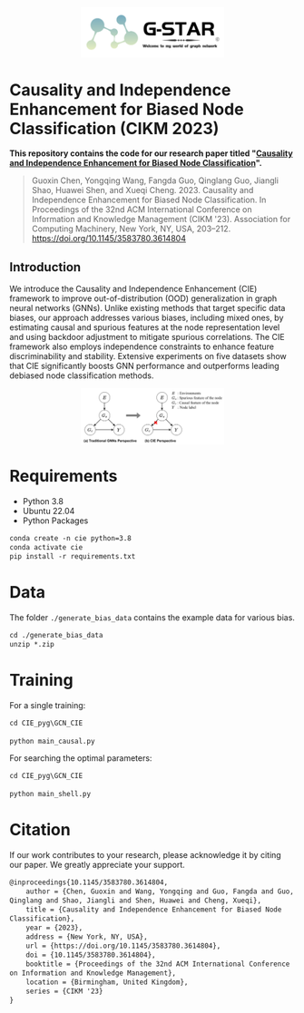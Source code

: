 
<p align="center">
   <img src="logo/logo.png" width="50%" align='center' />
</p>

# Causality and Independence Enhancement for Biased Node Classification (CIKM 2023)

**This repository contains the code for our research paper titled "[Causality and Independence Enhancement for Biased Node Classification](https://dl.acm.org/doi/abs/10.1145/3583780.3614804)".**

> Guoxin Chen, Yongqing Wang, Fangda Guo, Qinglang Guo, Jiangli Shao, Huawei Shen, and Xueqi Cheng. 2023. Causality and Independence Enhancement for Biased Node Classification. In Proceedings of the 32nd ACM International Conference on Information and Knowledge Management (CIKM '23). Association for Computing Machinery, New York, NY, USA, 203–212. https://doi.org/10.1145/3583780.3614804

## Introduction

We introduce the Causality and Independence Enhancement (CIE) framework to improve out-of-distribution (OOD) generalization in graph neural networks (GNNs). Unlike existing methods that target specific data biases, our approach addresses various biases, including mixed ones, by estimating causal and spurious features at the node representation level and using backdoor adjustment to mitigate spurious correlations. The CIE framework also employs independence constraints to enhance feature discriminability and stability. Extensive experiments on five datasets show that CIE significantly boosts GNN performance and outperforms leading debiased node classification methods.

<p align="center">
   <img src="figure/Figure 1_Causal graph on Node Classification.png" width="50%" align='center' />


# Requirements
* Python 3.8
* Ubuntu 22.04
* Python Packages

```
conda create -n cie python=3.8
conda activate cie
pip install -r requirements.txt
```

# Data
The folder `./generate_bias_data` contains the example data for various bias. 
```
cd ./generate_bias_data
unzip *.zip
```

# Training
For a single training:

```
cd CIE_pyg\GCN_CIE

python main_causal.py
```

For searching the optimal parameters:

```
cd CIE_pyg\GCN_CIE

python main_shell.py
```


# Citation
If our work contributes to your research, please acknowledge it by citing our paper. We greatly appreciate your support.

```
@inproceedings{10.1145/3583780.3614804,
    author = {Chen, Guoxin and Wang, Yongqing and Guo, Fangda and Guo, Qinglang and Shao, Jiangli and Shen, Huawei and Cheng, Xueqi},
    title = {Causality and Independence Enhancement for Biased Node Classification},
    year = {2023},
    address = {New York, NY, USA},
    url = {https://doi.org/10.1145/3583780.3614804},
    doi = {10.1145/3583780.3614804},
    booktitle = {Proceedings of the 32nd ACM International Conference on Information and Knowledge Management},
    location = {Birmingham, United Kingdom},
    series = {CIKM '23}
}
```
